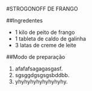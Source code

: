 #STROGONOFF DE FRANGO

##Ingredentes

* 1 kilo de peito de frango
* 1 tableta de caldo de galinha
* 3 latas de creme de leite

##Modo de preparação

1. afafafsagagasgasf.
2. sgsggdgsgsgsbddbb.
3. yhyhyhyhyhyhyhyhy.

